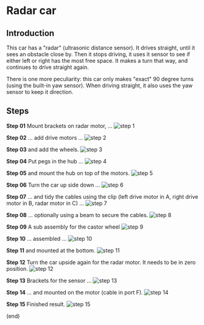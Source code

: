 # Radar car

## Introduction

This car has a "radar" (ultrasonic distance sensor).
It drives straight, until it sees an obstacle close by.
Then it stops driving, it uses it sensor to see if either left or right has the most free space.
It makes a turn that way, and continues to drive straight again.

There is one more peculiarity: this car only makes "exact" 90 degree turns (using the built-in yaw sensor).
When driving straight, it also uses the yaw sensor to keep it direction.


## Steps

**Step 01** Mount brackets on radar motor, ...
![step 1](steps/step01.jpg)

**Step 02** ... add drive motors ...
![step 2](steps/step02.jpg)

**Step 03** and add the wheels.
![step 3](steps/step03.jpg)

**Step 04** Put pegs in the hub ...
![step 4](steps/step04.jpg)

**Step 05** and mount the hub on top of the motors.
![step 5](steps/step05.jpg)

**Step 06** Turn the car up side down ...
![step 6](steps/step06.jpg)

**Step 07** ... and tidy the cables using the clip (left drive motor in A, right drive motor in B, radar motor in C) ...
![step 7](steps/step07.jpg)

**Step 08** ... optionally using a beam to secure the cables.
![step 8](steps/step08.jpg)

**Step 09** A sub assembly for the castor wheel
![step 9](steps/step09.jpg)

**Step 10** ... assembled ...
![step 10](steps/step10.jpg)

**Step 11** and mounted at the bottom.
![step 11](steps/step11.jpg)

**Step 12** Turn the car upside again for the radar motor. It needs to be in zero position.
![step 12](steps/step12.jpg)

**Step 13** Brackets for the sensor ...
![step 13](steps/step13.jpg)

**Step 14** ... and mounted on the motor (cable in port F).
![step 14](steps/step14.jpg)

**Step 15** Finished result.
![step 15](steps/step15.jpg)


(end)
